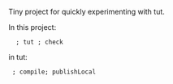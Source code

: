 Tiny project for quickly experimenting with tut.

In this project:

      ; tut ; check



in tut:


     ; compile; publishLocal



